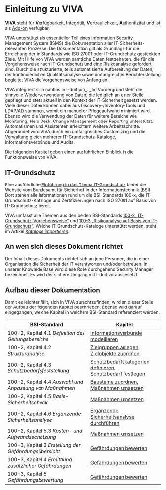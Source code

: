 # Einleitung zu VIVA

**VIVA** steht für **V**erfügbarkeit, **I**ntegrität, **V**ertraulichkeit, **A**uthentizität und ist als [Add-on](../index.md) verfügbar.

VIVA unterstützt als essentieller Teil eines Information Security Management System (ISMS) die Dokumentation aller IT-Sicherheits-relevanten Prozesse. Die Dokumentation gilt als Grundlage für die Erreichung der in Standards wie ISO 27001 oder IT-Grundschutz gesteckten Ziele. Mit Hilfe von VIVA werden sämtliche Daten festgehalten, die für die Vorgehensweise nach IT-Grundschutz und eine Risikoanalyse gefordert sind. Durch die strukturierte, teils automatisierte Aufbereitung der Daten, der kontinuierlichen Qualitätsanalyse sowie umfangreicher Berichterstellung begleitet VIVA die Vorgehensweise von Anfang an.

VIVA integriert sich nahtlos in i-doit pro_. _Im Vordergrund steht die sinnvolle Wiederverwendung von Daten, die lediglich an einer Stelle gepflegt und stets aktuell in den Kontext der IT-Sicherheit gesetzt werden. Viele dieser Daten können dabei aus Discovery-/Inventory-Tools und LDAP/AD stammen, womit ein manueller Pflegeaufwand minimiert wird. Ebenso wird die Verwendung der Daten für weitere Bereiche wie Monitoring, Help Desk, Change Management oder Reporting unterstützt. Automatismen und Assistenten erleichtern weitere Arbeitsschritte. Abgerundet wird VIVA durch ein umfangreiches Customizing und die Verwaltung gleich mehrerer IT-Grundschutz-Kataloge, Informationsverbünde und Audits.

Die folgenden Kapitel geben einen ausführlichen Einblick in die Funktionsweise von VIVA.

IT-Grundschutz
--------------

Eine ausführliche [Einführung in das Thema IT-Grundschutz](https://www.bsi.bund.de/DE/Themen/ITGrundschutz/itgrundschutz_node.html) bietet die Website vom Bundesamt für Sicherheit in der Informationstechnik (BSI). Dort stehen alle Informationen rund um die BSI-Standards 100-x, die IT-Grundschutz-Kataloge und Zertifizierungen nach ISO 27001 auf Basis von IT-Grundschutz bereit.  
  
VIVA umfasst alle Themen aus den beiden BSI-Standards [100-2 „IT-Grundschutz-Vorgehensweise“](https://www.bsi.bund.de/DE/Themen/ITGrundschutz/ITGrundschutzStandards/Standard02/ITGStandard02_node.html) und [100-3 „Risikoanalyse auf Basis von IT-Grundschutz“](https://www.bsi.bund.de/DE/Themen/ITGrundschutz/ITGrundschutzStandards/Standard03/ITGStandard03_node.html). Welche IT-Grundschutz-Kataloge unterstützt werden, steht im Artikel _[Kataloge importieren](./vorgehensweise-mit-viva.md)_.

An wen sich dieses Dokument richtet
-----------------------------------

Der Inhalt dieses Dokuments richtet sich an jene Personen, die in einer Organisation die Sicherheit der IT verantworten und/oder betreuen. In unserer Knowlede Base wird diese Rolle durchgehend Security Manager bezeichnet. Es wird der sichere Umgang mit i-doit vorausgesetzt.

Aufbau dieser Dokumentation
---------------------------

Damit es leichter fällt, sich in VIVA zurechtzufinden, wird an dieser Stelle der Aufbau der folgenden Kapitel beschrieben. Ebenso wird darauf eingegangen, welche Kapitel in welchem BSI-Standard referenziert werden.

| BSI-Standard | Kapitel |
| --- | --- |
| 100-2, Kapitel 4.1 _Definition des Geltungsbereichs_ | [Informationsverbünde modellieren](./vorgehensweise-mit-viva.md) |
| 100-2, Kapitel 4.2 _Strukturanalyse_ | [Zielgruppen anlegen](./vorgehensweise-mit-viva.md),<br>[Zielobjekte zuordnen](./vorgehensweise-mit-viva.md) |
| 100-2, Kapitel 4.3 _Schutzbedarfsfeststellung_ | [Schutzbedarfskategorien definieren](./vorgehensweise-mit-viva.md),<br>[Schutzbedarf festlegen](./vorgehensweise-mit-viva.md) |
| 100-2, Kapitel 4.4 _Auswahl und Anpassung von Maßnahmen_ | [Bausteine zuordnen](./vorgehensweise-mit-viva.md),<br>[Maßnahmen umsetzen](./vorgehensweise-mit-viva.md) |
| 100-2, Kapitel 4.5 _Basis-Sicherheitscheck_ | [Maßnahmen umsetzen](./vorgehensweise-mit-viva.md) |
| 100-2, Kapitel 4.6 _Ergänzende Sicherheitsanalyse_ | [Ergänzende Sicherheitsanalyse durchführen](./vorgehensweise-mit-viva.md) |
| 100-2, Kapitel 5.3 _Kosten- und Aufwandsschätzung_ | [Maßnahmen umsetzen](./vorgehensweise-mit-viva.md) |
| 100-3, Kapitel 3 _Erstellung der Gefährdungsübersicht_ | [Gefährdungen bewerten](./risikoanalyse-nach-it-grundschutz.md) |
| 100-3, Kapitel 4 _Ermittlung zusätzlicher Gefährdungen_ | [Gefährdungen bewerten](./risikoanalyse-nach-it-grundschutz.md) |
| 100-3, Kapitel 5 _Gefährdungsbewertung_ | [Gefährdungen bewerten](./risikoanalyse-nach-it-grundschutz.md) |